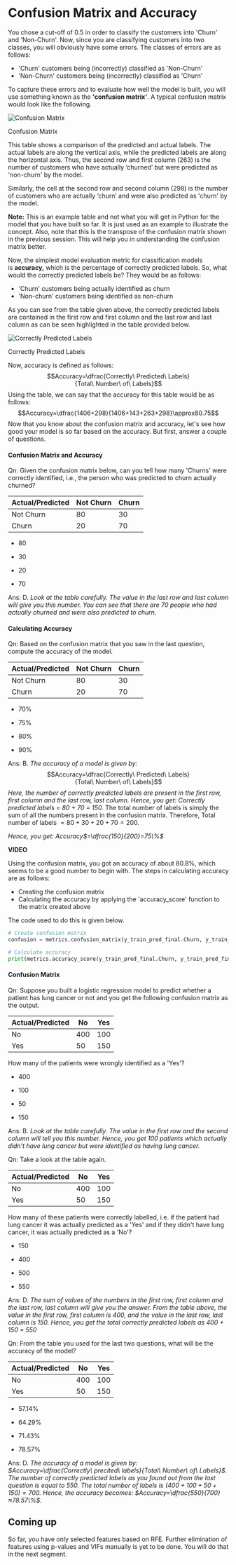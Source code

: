 # Confusion Matrix and Accuracy

You chose a cut-off of 0.5 in order to classify the customers into 'Churn' and 'Non-Churn'. Now, since you are classifying customers into two classes, you will obviously have some errors. The classes of errors are as follows:

- 'Churn' customers being (incorrectly) classified as 'Non-Churn'
- 'Non-Churn' customers being (incorrectly) classified as 'Churn'

To capture these errors and to evaluate how well the model is built, you will use something known as the **'confusion matrix'**. A typical confusion matrix would look like the following.

![Confusion Matrix](https://cdn.upgrad.com/UpGrad/temp/9780e6c7-ffe6-40ff-9593-de14d919dec6/pasted+image+0.png)

Confusion Matrix

This table shows a comparison of the predicted and actual labels. The actual labels are along the vertical axis, while the predicted labels are along the horizontal axis. Thus, the second row and first column (263) is the number of customers who have actually ‘churned’ but were predicted as 'non-churn' by the model.

Similarly, the cell at the second row and second column (298) is the number of customers who are actually ‘churn’ and were also predicted as 'churn' by the model.

**Note:** This is an example table and not what you will get in Python for the model that you have built so far. It is just used as an example to illustrate the concept. Also, note that this is the transpose of the confusion matrix shown in the previous session. This will help you in understanding the confusion matrix better.

Now, the simplest model evaluation metric for classification models is **accuracy,** which is the percentage of correctly predicted labels. So, what would the correctly predicted labels be? They would be as follows:

- 'Churn' customers being actually identified as churn
- 'Non-churn' customers being identified as non-churn

As you can see from the table given above, the correctly predicted labels are contained in the first row and first column and the last row and last column as can be seen highlighted in the table provided below.

![Correctly Predicted Labels](https://cdn.upgrad.com/UpGrad/temp/b8f2e216-e7bb-4bf6-9c08-06c831453bec/Confusion+Matrix.png)

Correctly Predicted Labels

Now, accuracy is defined as follows:
$$Accuracy=\dfrac{Correctly\ Predicted\ Labels}{Total\ Number\ of\ Labels}$$
Using the table, we can say that the accuracy for this table would be as follows:
$$Accuracy=\dfrac{1406+298}{1406+143+263+298}\approx80.75$$
Now that you know about the confusion matrix and accuracy, let's see how good your model is so far based on the accuracy. But first, answer a couple of questions.

#### Confusion Matrix and Accuracy

Qn: Given the confusion matrix below, can you tell how many 'Churns' were correctly identified, i.e., the person who was predicted to churn actually churned?

| **Actual/Predicted** | **Not Churn** | **Churn** |
| -------------------- | ------------- | --------- |
| Not Churn            | 80            | 30        |
| Churn                | 20            | 70        |

- 80

- 30

- 20

- 70

Ans: D. *Look at the table carefully. The value in the last row and last column will give you this number. You can see that there are 70 people who had actually churned and were also predicted to churn.*

#### Calculating Accuracy

Qn: Based on the confusion matrix that you saw in the last question, compute the accuracy of the model.

| **Actual/Predicted** | **Not Churn** | **Churn** |
| -------------------- | ------------- | --------- |
| Not Churn            | 80            | 30        |
| Churn                | 20            | 70        |

- 70%

- 75%

- 80%

- 90%

Ans: B. *The accuracy of a model is given by:*
$$Accuracy=\dfrac{Correctly\ Predicted\ Labels}{Total\ Number\ of\ Labels}$$
*Here, the number of correctly predicted labels are present in the first row, first column and the last row, last column. Hence, you get: Correctly predicted labels = 80 + 70 = 150.* The total number of labels is simply the sum of all the numbers present in the confusion matrix. Therefore, Total number of labels $=80+30+20+70=200$.

*Hence, you get: Accuracy$=\dfrac{150}{200}=75\%$*

**VIDEO**

Using the confusion matrix, you got an accuracy of about 80.8%, which seems to be a good number to begin with. The steps in calculating accuracy are as follows:

- Creating the confusion matrix
- Calculating the accuracy by applying the 'accuracy_score' function to the matrix created above

The code used to do this is given below.

```python
# Create confusion matrix
confusion = metrics.confusion_matrix(y_train_pred_final.Churn, y_train_pred_final.predicted)

# Calculate accuracy
print(metrics.accuracy_score(y_train_pred_final.Churn, y_train_pred_final.predicted))
```

#### Confusion Matrix

Qn: Suppose you built a logistic regression model to predict whether a patient has lung cancer or not and you get the following confusion matrix as the output.

| **Actual/Predicted** | **No** | **Yes** |
| -------------------- | ------ | ------- |
| No                   | 400    | 100     |
| Yes                  | 50     | 150     |

How many of the patients were wrongly identified as a 'Yes'?

- 400

- 100

- 50

- 150

Ans: B. *Look at the table carefully. The value in the first row and the second column will tell you this number. Hence, you get 100 patients which actually didn't have lung cancer but were identified as having lung cancer.*

Qn: Take a look at the table again.

| **Actual/Predicted** | **No** | **Yes** |
| -------------------- | ------ | ------- |
| No                   | 400    | 100     |
| Yes                  | 50     | 150     |

How many of these patients were correctly labelled, i.e. if the patient had lung cancer it was actually predicted as a 'Yes' and if they didn't have lung cancer, it was actually predicted as a 'No'?

- 150

- 400

- 500

- 550

Ans: D. *The sum of values of the numbers in the first row, first column and the last row, last column will give you the answer. From the table above, the value in the first row, first column is 400, and the value in the last row, last column is 150. Hence, you get the total correctly predicted labels as 400 + 150 = 550*

Qn: From the table you used for the last two questions, what will be the accuracy of the model?

| **Actual/Predicted** | **No** | **Yes** |
| -------------------- | ------ | ------- |
| No                   | 400    | 100     |
| Yes                  | 50     | 150     |

- 57.14%

- 64.29%

- 71.43%

- 78.57%

Ans: D. *The accuracy of a model is given by: $Accuracy=\dfrac{Correctly\ precited\ labels}{Total\ Number\ of\ Labels}$. The number of correctly predicted labels as you found out from the last question is equal to 550. The total number of labels is $(400 + 100 + 50 + 150) = 700$. Hence, the accuracy becomes: $Accuracy=\dfrac{550}{700}≈78.57\%$.*

## Coming up

So far, you have only selected features based on RFE. Further elimination of features using p-values and VIFs manually is yet to be done. You will do that in the next segment.
